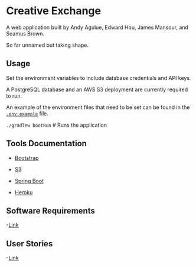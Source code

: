 # Creative Exchange

A web application built by Andy Agulue, Edward Hou, James Mansour, and Seamus Brown.

So far unnamed but taking shape.

## Usage

Set the environment variables to include database credentials and API keys.

A PostgreSQL database and an AWS S3 deployment are currently required to run.

An example of the environment files that need to be set can be found in the [`.env.example`](.env.example) file.

`./gradlew bootRun` # Runs the application

## Tools Documentation

- [Bootstrap](https://getbootstrap.com/docs/5.0/getting-started/introduction/)

- [S3](https://docs.aws.amazon.com/AmazonS3/latest/API/Welcome.html)

- [Spring Boot](https://spring.io/projects/spring-boot)

- [Heroku](https://devcenter.heroku.com/)


## Software Requirements

-[Link](docs/requirements.md)

## User Stories

-[Link](docs/user-stories.md)

